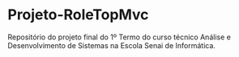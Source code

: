 # Projeto-RoleTopMvc
Repositório do projeto final do 1º Termo do curso técnico Análise e Desenvolvimento de Sistemas na Escola Senai de Informática.
